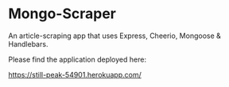 # Mongo-Scraper
An article-scraping app that uses Express, Cheerio, Mongoose & Handlebars.

Please find the application deployed here:

https://still-peak-54901.herokuapp.com/
